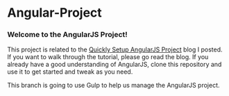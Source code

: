 # Angular-Project

### Welcome to the AngularJS Project!

This project is related to the [Quickly Setup AngularJS Project](http://www.shadholland.com/blog/quickly-setup-angularjs-project/) blog I posted. If you want to walk through the tutorial, please go read the blog. If you already have a good understanding of AngularJS, clone this repository and use it to get started and tweak as you need.

This branch is going to use Gulp to help us manage the AngularJS project.
